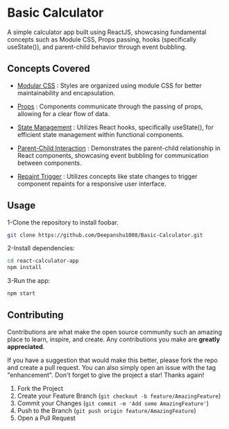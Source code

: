 # Basic Calculator
A simple calculator app built using ReactJS, showcasing fundamental concepts such as Module CSS, Props passing, hooks (specifically useState()), and parent-child behavior through event bubbling.

## Concepts Covered
- [Modular CSS](https://create-react-app.dev/docs/adding-a-css-modules-stylesheet/) : Styles are organized using module CSS for better maintainability and encapsulation.

- [Props](https://react.dev/learn/passing-props-to-a-component) : Components communicate through the passing of props, allowing for a clear flow of data.

- [State Management](https://react.dev/learn/managing-state) : Utilizes React hooks, specifically useState(), for efficient state management within functional components.

- [Parent-Child Interaction](https://medium.com/@livajorge7/introduction-9e84391f4b83) : Demonstrates the parent-child relationship in React components, showcasing event bubbling for communication between components.

- [Repaint Trigger](https://medium.com/swlh/what-the-heck-is-repaint-and-reflow-in-the-browser-b2d0fb980c08) : Utilizes concepts like state changes to trigger component repaints for a responsive user interface.



## Usage

1-Clone the repository to install foobar.

```bash
git clone https://github.com/Deepanshu1008/Basic-Calculator.git
```
2-Install dependencies:
```sh
cd react-calculator-app
npm install
```
3-Run the app:
```sh
npm start
```

## Contributing

Contributions are what make the open source community such an amazing place to learn, inspire, and create. Any contributions you make are **greatly appreciated**.

If you have a suggestion that would make this better, please fork the repo and create a pull request. You can also simply open an issue with the tag "enhancement".
Don't forget to give the project a star! Thanks again!

1. Fork the Project
2. Create your Feature Branch (`git checkout -b feature/AmazingFeature`)
3. Commit your Changes (`git commit -m 'Add some AmazingFeature'`)
4. Push to the Branch (`git push origin feature/AmazingFeature`)
5. Open a Pull Request
